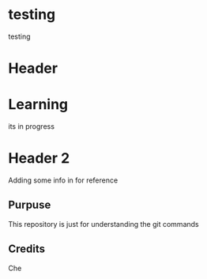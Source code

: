 # testing
testing
# Header
# Learning
its in progress
# Header 2
Adding some info in for reference
## Purpuse
This repository is just for understanding the git commands
## Credits
Che

